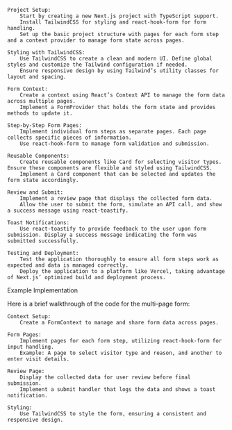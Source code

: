     Project Setup:
        Start by creating a new Next.js project with TypeScript support.
        Install TailwindCSS for styling and react-hook-form for form handling.
        Set up the basic project structure with pages for each form step and a context provider to manage form state across pages.

    Styling with TailwindCSS:
        Use TailwindCSS to create a clean and modern UI. Define global styles and customize the Tailwind configuration if needed.
        Ensure responsive design by using Tailwind’s utility classes for layout and spacing.

    Form Context:
        Create a context using React’s Context API to manage the form data across multiple pages.
        Implement a FormProvider that holds the form state and provides methods to update it.

    Step-by-Step Form Pages:
        Implement individual form steps as separate pages. Each page collects specific pieces of information.
        Use react-hook-form to manage form validation and submission.

    Reusable Components:
        Create reusable components like Card for selecting visitor types. Ensure these components are flexible and styled using TailwindCSS.
        Implement a Card component that can be selected and updates the form state accordingly.

    Review and Submit:
        Implement a review page that displays the collected form data.
        Allow the user to submit the form, simulate an API call, and show a success message using react-toastify.

    Toast Notifications:
        Use react-toastify to provide feedback to the user upon form submission. Display a success message indicating the form was submitted successfully.

    Testing and Deployment:
        Test the application thoroughly to ensure all form steps work as expected and data is managed correctly.
        Deploy the application to a platform like Vercel, taking advantage of Next.js’ optimized build and deployment process.

Example Implementation

Here is a brief walkthrough of the code for the multi-page form:

    Context Setup:
        Create a FormContext to manage and share form data across pages.

    Form Pages:
        Implement pages for each form step, utilizing react-hook-form for input handling.
        Example: A page to select visitor type and reason, and another to enter visit details.

    Review Page:
        Display the collected data for user review before final submission.
        Implement a submit handler that logs the data and shows a toast notification.

    Styling:
        Use TailwindCSS to style the form, ensuring a consistent and responsive design.

